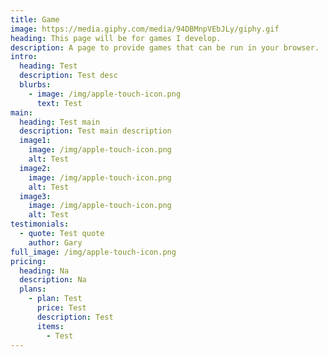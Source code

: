 ```yaml
---
title: Game
image: https://media.giphy.com/media/94DBMnpVEbJLy/giphy.gif
heading: This page will be for games I develop.
description: A page to provide games that can be run in your browser.
intro:
  heading: Test
  description: Test desc
  blurbs:
    - image: /img/apple-touch-icon.png
      text: Test
main:
  heading: Test main
  description: Test main description
  image1:
    image: /img/apple-touch-icon.png
    alt: Test
  image2:
    image: /img/apple-touch-icon.png
    alt: Test
  image3:
    image: /img/apple-touch-icon.png
    alt: Test
testimonials:
  - quote: Test quote
    author: Gary
full_image: /img/apple-touch-icon.png
pricing:
  heading: Na
  description: Na
  plans:
    - plan: Test
      price: Test
      description: Test
      items:
        - Test
---
```

